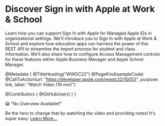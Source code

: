 # Discover Sign in with Apple at Work & School

Learn how you can support Sign In with Apple for Managed Apple IDs in organizational settings. We'll introduce you to Sign In with Apple at Work & School and explore how education apps can harness the power of this REST API to streamline the import process for student and class information. We’ll also share how to configure Access Management controls for these features within Apple Business Manager and Apple School Manager.

@Metadata {
   @TitleHeading("WWDC22")
   @PageKind(sampleCode)
   @CallToAction(url: "https://developer.apple.com/wwdc22/10053", purpose: link, label: "Watch Video (19 min)")

   @Contributors {
      @GitHubUser(<replace this with your GitHub handle>)
   }
}

😱 "No Overview Available!"

Be the hero to change that by watching the video and providing notes! It's super easy:
 [Learn More…](https://wwdcnotes.github.io/WWDCNotes/documentation/wwdcnotes/contributing)
